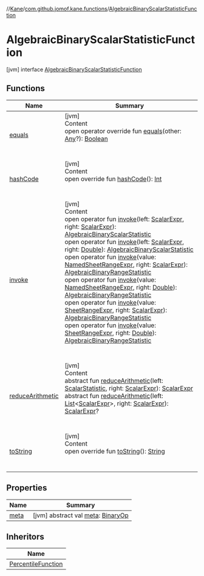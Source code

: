 //[Kane](../../index.md)/[com.github.jomof.kane.functions](../index.md)/[AlgebraicBinaryScalarStatisticFunction](index.md)



# AlgebraicBinaryScalarStatisticFunction  
 [jvm] interface [AlgebraicBinaryScalarStatisticFunction](index.md)   


## Functions  
  
|  Name|  Summary| 
|---|---|
| [equals](https://kotlinlang.org/api/latest/jvm/stdlib/kotlin/-any/equals.html)| [jvm]  <br>Content  <br>open operator override fun [equals](https://kotlinlang.org/api/latest/jvm/stdlib/kotlin/-any/equals.html)(other: [Any](https://kotlinlang.org/api/latest/jvm/stdlib/kotlin/-any/index.html)?): [Boolean](https://kotlinlang.org/api/latest/jvm/stdlib/kotlin/-boolean/index.html)  <br><br><br>
| [hashCode](https://kotlinlang.org/api/latest/jvm/stdlib/kotlin/-any/hash-code.html)| [jvm]  <br>Content  <br>open override fun [hashCode](https://kotlinlang.org/api/latest/jvm/stdlib/kotlin/-any/hash-code.html)(): [Int](https://kotlinlang.org/api/latest/jvm/stdlib/kotlin/-int/index.html)  <br><br><br>
| [invoke](invoke.md)| [jvm]  <br>Content  <br>open operator fun [invoke](invoke.md)(left: [ScalarExpr](../../com.github.jomof.kane/-scalar-expr/index.md), right: [ScalarExpr](../../com.github.jomof.kane/-scalar-expr/index.md)): [AlgebraicBinaryScalarStatistic](../-algebraic-binary-scalar-statistic/index.md)  <br>open operator fun [invoke](invoke.md)(left: [ScalarExpr](../../com.github.jomof.kane/-scalar-expr/index.md), right: [Double](https://kotlinlang.org/api/latest/jvm/stdlib/kotlin/-double/index.html)): [AlgebraicBinaryScalarStatistic](../-algebraic-binary-scalar-statistic/index.md)  <br>open operator fun [invoke](invoke.md)(value: [NamedSheetRangeExpr](../../com.github.jomof.kane.sheet/-named-sheet-range-expr/index.md), right: [ScalarExpr](../../com.github.jomof.kane/-scalar-expr/index.md)): [AlgebraicBinaryRangeStatistic](../-algebraic-binary-range-statistic/index.md)  <br>open operator fun [invoke](invoke.md)(value: [NamedSheetRangeExpr](../../com.github.jomof.kane.sheet/-named-sheet-range-expr/index.md), right: [Double](https://kotlinlang.org/api/latest/jvm/stdlib/kotlin/-double/index.html)): [AlgebraicBinaryRangeStatistic](../-algebraic-binary-range-statistic/index.md)  <br>open operator fun [invoke](invoke.md)(value: [SheetRangeExpr](../../com.github.jomof.kane.sheet/-sheet-range-expr/index.md), right: [ScalarExpr](../../com.github.jomof.kane/-scalar-expr/index.md)): [AlgebraicBinaryRangeStatistic](../-algebraic-binary-range-statistic/index.md)  <br>open operator fun [invoke](invoke.md)(value: [SheetRangeExpr](../../com.github.jomof.kane.sheet/-sheet-range-expr/index.md), right: [Double](https://kotlinlang.org/api/latest/jvm/stdlib/kotlin/-double/index.html)): [AlgebraicBinaryRangeStatistic](../-algebraic-binary-range-statistic/index.md)  <br><br><br>
| [reduceArithmetic](reduce-arithmetic.md)| [jvm]  <br>Content  <br>abstract fun [reduceArithmetic](reduce-arithmetic.md)(left: [ScalarStatistic](../../com.github.jomof.kane/-scalar-statistic/index.md), right: [ScalarExpr](../../com.github.jomof.kane/-scalar-expr/index.md)): [ScalarExpr](../../com.github.jomof.kane/-scalar-expr/index.md)  <br>abstract fun [reduceArithmetic](reduce-arithmetic.md)(left: [List](https://kotlinlang.org/api/latest/jvm/stdlib/kotlin.collections/-list/index.html)<[ScalarExpr](../../com.github.jomof.kane/-scalar-expr/index.md)>, right: [ScalarExpr](../../com.github.jomof.kane/-scalar-expr/index.md)): [ScalarExpr](../../com.github.jomof.kane/-scalar-expr/index.md)?  <br><br><br>
| [toString](https://kotlinlang.org/api/latest/jvm/stdlib/kotlin/-any/to-string.html)| [jvm]  <br>Content  <br>open override fun [toString](https://kotlinlang.org/api/latest/jvm/stdlib/kotlin/-any/to-string.html)(): [String](https://kotlinlang.org/api/latest/jvm/stdlib/kotlin/-string/index.html)  <br><br><br>


## Properties  
  
|  Name|  Summary| 
|---|---|
| [meta](index.md#com.github.jomof.kane.functions/AlgebraicBinaryScalarStatisticFunction/meta/#/PointingToDeclaration/)|  [jvm] abstract val [meta](index.md#com.github.jomof.kane.functions/AlgebraicBinaryScalarStatisticFunction/meta/#/PointingToDeclaration/): [BinaryOp](../../com.github.jomof.kane/-binary-op/index.md)   <br>


## Inheritors  
  
|  Name| 
|---|
| [PercentileFunction](../-percentile-function/index.md)

